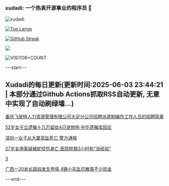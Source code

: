 ### xudadi: 一个热衷开源事业的程序员 👋

![xudadi](https://github-readme-stats-git-masterorgs-github-readme-stats-team.vercel.app/api?username=xudadi)

[![Top Langs](https://github-readme-stats.vercel.app/api/top-langs/?username=xudadi)](https://github.com/anuraghazra/github-readme-stats)

[![GitHub Streak](https://streak-stats.demolab.com?user=xudadi&locale=zh_Hans)](https://git.io/streak-stats)

![](https://raw.githubusercontent.com/xudadi/xudadi/main/assets/github-contribution-grid-snake.svg)

![VISITOR+COUNT](https://komarev.com/ghpvc/?username=xudadi&label=VISITOR+COUNT)


---start---

## Xudadi的每日更新(更新时间:2025-06-03 23:44:21 | 本部分通过Github Actions抓取RSS自动更新, 无意中实现了自动刷绿墙...)

[重庆飞驶特人力资源管理有限公司大足分公司招聘派遣制编外工作人员的招聘简章](https://www.gongkaoleida.com/article/2431502)

[52岁女子立遗嘱十几万留给4只宠物狗 中华遗嘱库回应](https://m.163.com/news/article/K15DNFHR0514D3UH.html)

[深圳一女子从大厦高坠死亡 警方通报](https://m.163.com/news/article/K15DJDR90534A4SC.html)

[27岁女游客疑被蛇咬伤身亡 医院抢救3小时称"没经验"](https://m.163.com/news/article/K15D1MJV0514D3UH.html)

[3](https://m.163.com/touch/news/sub/domestic)

[广西一20米长路段发生垮塌 4辆小车坠坑散落不少现金](https://m.163.com/news/article/K15A4D4405561G0D.html)

---end---
